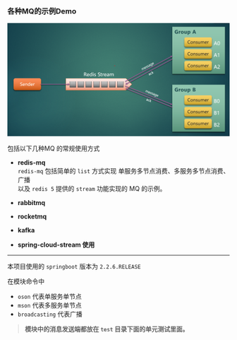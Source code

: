 ### 各种MQ的示例Demo

![MQ示例图](img/mq.png)

包括以下几种MQ 的常规使用方式

- **redis-mq**    
  `redis-mq` 包括简单的 `list` 方式实现 单服务多节点消费、多服务多节点消费、广播   
  以及 `redis 5` 提供的 `stream` 功能实现的 MQ 的示例。

- **rabbitmq**    
  
- **rocketmq**    

- **kafka**    

- **spring-cloud-stream 使用**    

---

本项目使用的 `springboot` 版本为 `2.2.6.RELEASE`   
   
在模块命令中
* `oson` 代表单服务单节点
* `mson` 代表多服务单节点
* `broadcasting` 代表广播

> **模块中的消息发送端都放在 `test` 目录下面的单元测试里面。**

